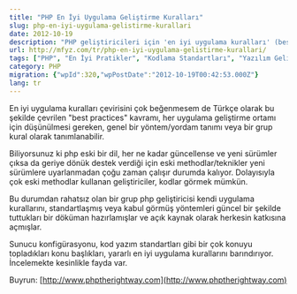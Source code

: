 ```yaml
---
title: "PHP En İyi Uygulama Geliştirme Kuralları"
slug: php-en-iyi-uygulama-gelistirme-kurallari
date: 2012-10-19
description: "PHP geliştiricileri için 'en iyi uygulama kuralları' (best practices) kavramı tanıtılıyor ve bu konuda güncel bilgileri derleyen 'PHP The Right Way' (phptherightway.com) adlı açık kaynaklı bir kaynak öneriliyor."
url: http://mfyz.com/tr/php-en-iyi-uygulama-gelistirme-kurallari/
tags: ["PHP", "En İyi Pratikler", "Kodlama Standartları", "Yazılım Geliştirme", "PHP The Right Way", "Programlama"]
category: PHP
migration: {"wpId":320,"wpPostDate":"2012-10-19T00:42:53.000Z"}
lang: tr
---
```


En iyi uygulama kuralları çevirisini çok beğenmesem de Türkçe olarak bu şekilde çevrilen "best practices" kavramı, her uygulama geliştirme ortamı için düşünülmesi gereken, genel bir yöntem/yordam tanımı veya bir grup kural olarak tanımlanabilir.

Biliyorsunuz ki php eski bir dil, her ne kadar güncellense ve yeni sürümler çıksa da geriye dönük destek verdiği için eski methodlar/teknikler yeni sürümlere uyarlanmadan çoğu zaman çalışır durumda kalıyor. Dolayısıyla çok eski methodlar kullanan geliştiriciler, kodlar görmek mümkün.

Bu durumdan rahatsız olan bir grup php geliştiricisi kendi uygulama kurallarını, standartlaşmış veya kabul görmüş yöntemleri güncel bir şekilde tuttukları bir döküman hazırlamışlar ve açık kaynak olarak herkesin katkısına açmışlar.

Sunucu konfigürasyonu, kod yazım standartları gibi bir çok konuyu topladıkları konu başlıkları, yararlı en iyi uygulama kurallarını barındırıyor. İncelemekte kesinlikle fayda var.

Buyrun: [http://www.phptherightway.com](http://www.phptherightway.com)